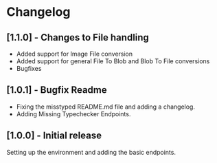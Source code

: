 # Changelog

## [1.1.0] - Changes to File handling

* Added support for Image File conversion
* Added support for general File To Blob and Blob To File conversions
* Bugfixes

## [1.0.1] - Bugfix Readme

* Fixing the misstyped README.md file and adding a changelog.
* Adding Missing Typechecker Endpoints.

## [1.0.0] - Initial release

Setting up the environment and adding the basic endpoints.
